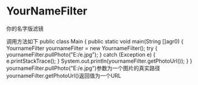 # YourNameFilter
你的名字版滤镜

调用方法如下
public class Main {
    public static  void main(String []agr0)
    {
        YournameFilter yournameFilter = new YournameFilter();
        try {
            yournameFilter.pullPhoto("E:/e.jpg");
        } catch (Exception e) {
            e.printStackTrace();
        }
        System.out.println(yournameFilter.getPhotoUrl());
    }
}
yournameFilter.pullPhoto("E:/e.jpg")参数为一个图片的真实路径
yournameFilter.getPhotoUrl()返回值为一个URL
